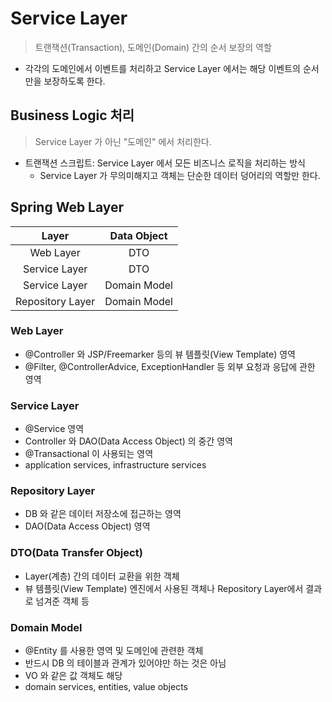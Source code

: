 # Service Layer
> 트랜잭션(Transaction), 도메인(Domain) 간의 순서 보장의 역할
- 각각의 도메인에서 이벤트를 처리하고 Service Layer 에서는 해당 이벤트의 순서만을 보장하도록 한다.

## Business Logic 처리
> Service Layer 가 아닌 "도메인" 에서 처리한다.
- 트랜잭션 스크립트: Service Layer 에서 모든 비즈니스 로직을 처리하는 방식
  + Service Layer 가 무의미해지고 객체는 단순한 데이터 덩어리의 역할만 한다.
  
## Spring Web Layer

|      Layer       | Data Object  |
|:----------------:|:------------:|
|    Web Layer     |     DTO      |
|  Service Layer   |     DTO      |
|  Service Layer   | Domain Model |
| Repository Layer | Domain Model |


### Web Layer
- @Controller 와 JSP/Freemarker 등의 뷰 템플릿(View Template) 영역
- @Filter, @ControllerAdvice, ExceptionHandler 등 외부 요청과 응답에 관한 영역

### Service Layer
- @Service 영역
- Controller 와 DAO(Data Access Object) 의 중간 영역
- @Transactional 이 사용되는 영역
- application services, infrastructure services

### Repository Layer
- DB 와 같은 데이터 저장소에 접근하는 영역
- DAO(Data Access Object) 영역

### DTO(Data Transfer Object)
- Layer(계층) 간의 데이터 교환을 위한 객체
- 뷰 템플릿(View Template) 엔진에서 사용된 객체나 Repository Layer에서 결과로 넘겨준 객체 등

### Domain Model
- @Entity 를 사용한 영역 및 도메인에 관련한 객체
- 반드시 DB 의 테이블과 관계가 있어야만 하는 것은 아님
- VO 와 같은 값 객체도 해당
- domain services, entities, value objects
